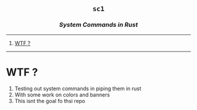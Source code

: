 <h2 align="center"><code> sc1 </code></h2>
<h3 align="center"><i> System Commands in Rust </i></h3>

----
1. [WTF ?](#wtf-)

----

# WTF ? 

1. Testing out system commands in piping them in rust 
2. With some work on colors and banners 
3. This isnt the goal fo thsi repo 

